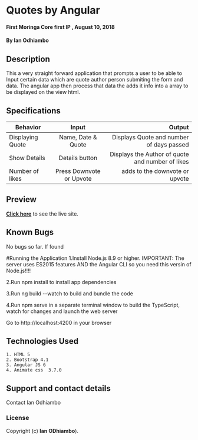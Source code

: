 # Quotes by Angular
#### First Moringa Core first IP , August 10, 2018
#### By **Ian Odhiambo**

## Description

This a  very straight forward application that prompts a user to be able to  Input certain data which are quote author person submiting the form and data. The angular app then process that data the adds it info into a array  to be displayed on the view html.
## Specifications
| Behavior      | Input         | Output|
| ------------- |:-------------:| -----:|
| Displaying Quote | Name, Date & Quote | Displays Quote and number of days passed  |
| Show Details      | Details button      | Displays the Author of quote and number of likes |
| Number of likes | Press Downvote or Upvote     |    adds to the downvote or upvote |

## Preview
**[Click here](https://ianodad.github.io/Quotes/)** to see the live site.

## Known Bugs
No bugs so far. If found

#Running the Application
1.Install Node.js 8.9 or higher. IMPORTANT: The server uses ES2015 features AND the Angular CLI so you need this versin of Node.js!!!!

2.Run npm install to install app dependencies

3.Run ng build --watch to build and bundle the code

4.Run npm serve in a separate terminal window to build the TypeScript, watch for changes and launch the web server

Go to http://localhost:4200 in your browser

## Technologies Used
    1. HTML 5
    2. Bootstrap 4.1
    3. Angular JS 6
    4. Animate css  3.7.0

## Support and contact details
Contact Ian Odhiambo

### License
Copyright (c) **Ian ODhiambo**).
